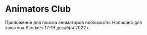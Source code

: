 # Animators Club
Приложение для поиска аниматоров поблизости. Написано для хакатона Stackers 17-19 декабря 2022 г.
